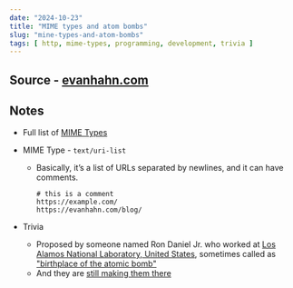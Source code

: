 ```yaml
---
date: "2024-10-23"
title: "MIME types and atom bombs"
slug: "mine-types-and-atom-bombs"
tags: [ http, mime-types, programming, development, trivia ]
---
```




## Source - [evanhahn.com][1]

## Notes
* Full list of [MIME Types][2]
* MIME Type - `text/uri-list`
  * Basically, it’s a list of URLs separated by newlines, and it can have comments.

    ```
    # this is a comment
    https://example.com/
    https://evanhahn.com/blog/
    ```

* Trivia
  * Proposed by someone named Ron Daniel Jr. who worked at [Los Alamos National Laboratory, United States][3], sometimes called as ["birthplace of the atomic bomb"][4]
  * And they are [still making them there][5]



  [1]: https://www.evanhahn.com/mime-types-and-atom-bombs/
  [2]: https://github.com/apache/httpd/blob/f5c4355420d4463c860aa0d85757bfb7a2dd0a40/docs/conf/mime.types
  [3]: https://lanl.gov/
  [4]: https://www.energy.gov/lm/trinity-site-worlds-first-nuclear-explosion
  [5]: https://phys.org/news/2023-09-birthplace-atomic-braces-biggest-mission.html
